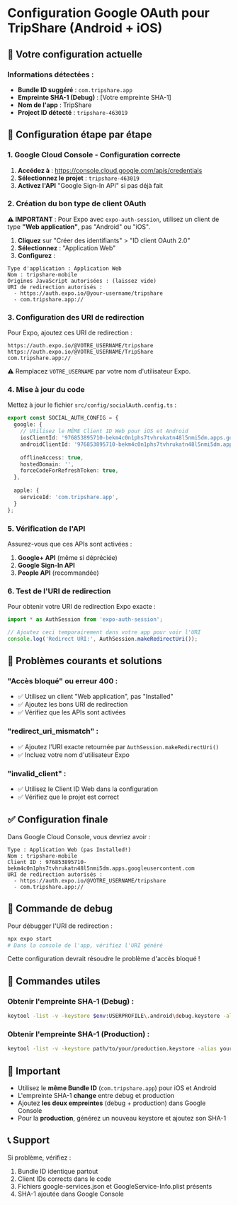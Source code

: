 # Configuration Google OAuth pour TripShare (Android + iOS)

## 📱 Votre configuration actuelle

### Informations détectées :
- **Bundle ID suggéré** : `com.tripshare.app`
- **Empreinte SHA-1 (Debug)** : [Votre empreinte SHA-1]
- **Nom de l'app** : TripShare
- **Project ID détecté** : `tripshare-463019`

## 🔧 Configuration étape par étape

### 1. Google Cloud Console - Configuration correcte

1. **Accédez à** : https://console.cloud.google.com/apis/credentials
2. **Sélectionnez le projet** : `tripshare-463019`
3. **Activez l'API** "Google Sign-In API" si pas déjà fait

### 2. Création du bon type de client OAuth

**⚠️ IMPORTANT** : Pour Expo avec `expo-auth-session`, utilisez un client de type **"Web application"**, pas "Android" ou "iOS".

1. **Cliquez** sur "Créer des identifiants" > "ID client OAuth 2.0"
2. **Sélectionnez** : "Application Web"
3. **Configurez** :

```
Type d'application : Application Web
Nom : tripshare-mobile
Origines JavaScript autorisées : (laissez vide)
URI de redirection autorisés : 
  - https://auth.expo.io/@your-username/tripshare
  - com.tripshare.app://
```

### 3. Configuration des URI de redirection

Pour Expo, ajoutez ces URI de redirection :

```
https://auth.expo.io/@VOTRE_USERNAME/tripshare
https://auth.expo.io/@VOTRE_USERNAME/TripShare
com.tripshare.app://
```

⚠️ Remplacez `VOTRE_USERNAME` par votre nom d'utilisateur Expo.

### 4. Mise à jour du code

Mettez à jour le fichier `src/config/socialAuth.config.ts` :

```typescript
export const SOCIAL_AUTH_CONFIG = {
  google: {
    // Utilisez le MÊME Client ID Web pour iOS et Android
    iosClientId: '976853895710-bekm4c0n1phs7tvhrukatn48l5nmi5dm.apps.googleusercontent.com',
    androidClientId: '976853895710-bekm4c0n1phs7tvhrukatn48l5nmi5dm.apps.googleusercontent.com',
    
    offlineAccess: true,
    hostedDomain: '',
    forceCodeForRefreshToken: true,
  },
  
  apple: {
    serviceId: 'com.tripshare.app',
  }
};
```

### 5. Vérification de l'API

Assurez-vous que ces APIs sont activées :
1. **Google+ API** (même si dépréciée)
2. **Google Sign-In API** 
3. **People API** (recommandée)

### 6. Test de l'URI de redirection

Pour obtenir votre URI de redirection Expo exacte :

```javascript
import * as AuthSession from 'expo-auth-session';

// Ajoutez ceci temporairement dans votre app pour voir l'URI
console.log('Redirect URI:', AuthSession.makeRedirectUri());
```

## 🚨 Problèmes courants et solutions

### "Accès bloqué" ou erreur 400 :
- ✅ Utilisez un client "Web application", pas "Installed"
- ✅ Ajoutez les bons URI de redirection
- ✅ Vérifiez que les APIs sont activées

### "redirect_uri_mismatch" :
- ✅ Ajoutez l'URI exacte retournée par `AuthSession.makeRedirectUri()`
- ✅ Incluez votre nom d'utilisateur Expo

### "invalid_client" :
- ✅ Utilisez le Client ID Web dans la configuration
- ✅ Vérifiez que le projet est correct

## ✅ Configuration finale

Dans Google Cloud Console, vous devriez avoir :

```
Type : Application Web (pas Installed!)
Nom : tripshare-mobile
Client ID : 976853895710-bekm4c0n1phs7tvhrukatn48l5nmi5dm.apps.googleusercontent.com
URI de redirection autorisés :
  - https://auth.expo.io/@VOTRE_USERNAME/tripshare
  - com.tripshare.app://
```

## 🔧 Commande de debug

Pour débugger l'URI de redirection :

```bash
npx expo start
# Dans la console de l'app, vérifiez l'URI généré
```

Cette configuration devrait résoudre le problème d'accès bloqué !

## 🔑 Commandes utiles

### Obtenir l'empreinte SHA-1 (Debug) :
```bash
keytool -list -v -keystore $env:USERPROFILE\.android\debug.keystore -alias androiddebugkey -storepass android -keypass android
```

### Obtenir l'empreinte SHA-1 (Production) :
```bash
keytool -list -v -keystore path/to/your/production.keystore -alias your-alias
```

## 🚨 Important

- Utilisez le **même Bundle ID** (`com.tripshare.app`) pour iOS et Android
- L'empreinte SHA-1 **change** entre debug et production
- Ajoutez **les deux empreintes** (debug + production) dans Google Console
- Pour la **production**, générez un nouveau keystore et ajoutez son SHA-1

## 📞 Support

Si problème, vérifiez :
1. Bundle ID identique partout
2. Client IDs corrects dans le code
3. Fichiers google-services.json et GoogleService-Info.plist présents
4. SHA-1 ajoutée dans Google Console 